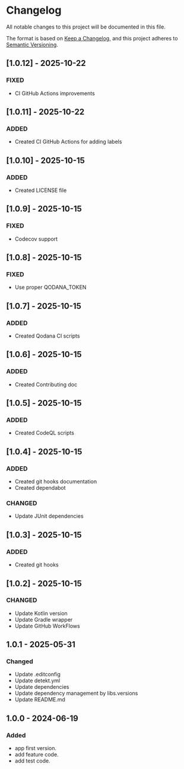 # Changelog

All notable changes to this project will be documented in this file.

The format is based on [Keep a Changelog](https://keepachangelog.com/en/1.0.0/), and this project adheres
to [Semantic Versioning](https://semver.org/spec/v2.0.0.html).

## [1.0.12] - 2025-10-22

### FIXED

- CI GitHub Actions improvements

## [1.0.11] - 2025-10-22

### ADDED

- Created CI GitHub Actions for adding labels

## [1.0.10] - 2025-10-15

### ADDED

- Created LICENSE file

## [1.0.9] - 2025-10-15

### FIXED

- Codecov support

## [1.0.8] - 2025-10-15

### FIXED

- Use proper QODANA_TOKEN

## [1.0.7] - 2025-10-15

### ADDED

- Created Qodana CI scripts

## [1.0.6] - 2025-10-15

### ADDED

- Created Contributing doc

## [1.0.5] - 2025-10-15

### ADDED

- Created CodeQL scripts

## [1.0.4] - 2025-10-15

### ADDED

- Created git hooks documentation
- Created dependabot

### CHANGED

- Update JUnit dependencies

## [1.0.3] - 2025-10-15

### ADDED

- Created git hooks

## [1.0.2] - 2025-10-15

### CHANGED

- Update Kotlin version
- Update Gradle wrapper
- Update GitHub WorkFlows

## 1.0.1 - 2025-05-31

### Changed

- Update .editconfig
- Update detekt.yml
- Update dependencies
- Update dependency management by libs.versions
- Update README.md

## 1.0.0 - 2024-06-19

### Added

- app first version.
- add feature code.
- add test code.
